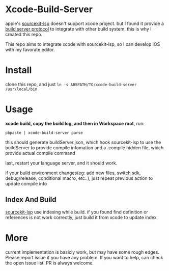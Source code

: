 # Xcode-Build-Server

apple's [sourcekit-lsp](https://github.com/apple/sourcekit-lsp) doesn't support xcode project. but I found it provide a [build server protocol](https://build-server-protocol.github.io/docs/specification.html) to integrate with other build system. this is why I created this repo.

This repo aims to integrate xcode with sourcekit-lsp, so I can develop iOS with my favorate editor.

# Install
clone this repo, and just `ln -s ABSPATH/TO/xcode-build-server /usr/local/bin`

# Usage
**xcode build, copy the build log, and then in Workspace root**, run:

`pbpaste | xcode-build-server parse`

this should generate buildServer.json, which hook sourcekit-lsp to use the buildServer to provide compile infomation
and a .compile hidden file, which provide actual compile command

last, restart your language server, and it should work.

if your build environment changes(eg: add new files, switch sdk, debug/release, conditional macro, etc..), just repeat previous action to update compile info

## Index And Build
[sourcekit-lsp](https://github.com/apple/sourcekit-lsp#indexing-while-building) use indexing while build.
if you found find definition or references is not work correctly, just build it from xcode to update index

# More

current implementation is basicly work, but may have some rough edges. Please report issue if you have any problem. If you want to help, can check the open issue list. PR is always welcome.
